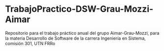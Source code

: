 # TrabajoPractico-DSW-Grau-Mozzi-Aimar
Repositorio para el trabajo práctico anual del grupo Aimar-Grau-Mozzi, para la materia Desarrollo de Software de la carrera Ingeniería en Sistema, comisión 301, UTN FRRo
